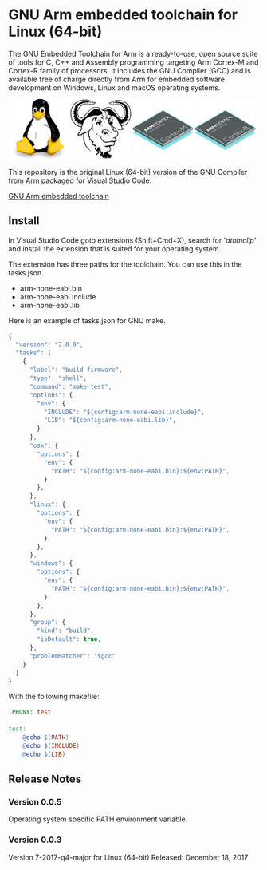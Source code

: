 # GNU Arm embedded toolchain for Linux (64-bit)

The GNU Embedded Toolchain for Arm is a ready-to-use, open source suite of tools
for C, C++ and Assembly programming targeting Arm Cortex-M and Cortex-R family 
of processors. It includes the GNU Compiler (GCC) and is available free of 
charge directly from Arm for embedded software development on Windows, Linux and
macOS operating systems.

<div>
<img src="https://raw.githubusercontent.com/atomclip/linux-arm-none-eabi/master/images/Linux.png" alt="Linux" width="24%">
<img src="https://raw.githubusercontent.com/atomclip/linux-arm-none-eabi/master/images/GNU.png" alt="GNU" width="24%">
<img src="https://raw.githubusercontent.com/atomclip/linux-arm-none-eabi/master/images/Cortex-M.png" alt="Cortex-M" width="24%">
<img src="https://raw.githubusercontent.com/atomclip/linux-arm-none-eabi/master/images/Cortex-R.png" alt="Cortex-R" width="24%">
</div>

This repository is the original Linux (64-bit) version of the GNU Compiler from 
Arm packaged for Visual Studio Code:

[GNU Arm embedded toolchain](https://developer.arm.com/open-source/gnu-toolchain/gnu-rm/downloads)

## Install
In Visual Studio Code goto extensions (Shift+Cmd+X), search for '*atomclip*' 
and install the extension that is suited for your operating system. 

The extension has three paths for the toolchain. You can use this in the 
tasks.json.

- arm-none-eabi.bin
- arm-none-eabi.include
- arm-none-eabi.lib

Here is an example of tasks.json for GNU make. 
```javascript
{
  "version": "2.0.0",
  "tasks": [
    {
      "label": "build firmware",
      "type": "shell",
      "command": "make test",
      "options": {
        "env": {
          "INCLUDE": "${config:arm-none-eabi.include}",
          "LIB": "${config:arm-none-eabi.lib}",
        }
      },
      "osx": {
        "options": {
          "env": {
            "PATH": "${config:arm-none-eabi.bin}:${env:PATH}",
          }
        },
      },
      "linux": {
        "options": {
          "env": {
            "PATH": "${config:arm-none-eabi.bin}:${env:PATH}",
          }
        },
      },
      "windows": {
        "options": {
          "env": {
            "PATH": "${config:arm-none-eabi.bin};${env:PATH}",
          }
        },
      },
      "group": {
        "kind": "build",
        "isDefault": true,
      },
      "problemMatcher": "$gcc"
    }
  ]
}
```
With the following makefile:
```makefile
.PHONY: test

test:
	@echo $(PATH)
	@echo $(INCLUDE)
	@echo $(LIB)
```

## Release Notes

### Version 0.0.5
Operating system specific PATH environment variable. 

### Version 0.0.3
Version 7-2017-q4-major for Linux (64-bit)
Released: December 18, 2017
